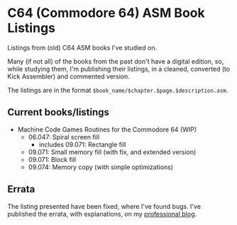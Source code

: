 # C64 (Commodore 64) ASM Book Listings

Listings from (old) C64 ASM books I've studied on.

Many (if not all) of the books from the past don't have a digital edition, so, while studying them, I'm publishing their listings, in a cleaned, converted (to Kick Assembler) and commented version.

The listings are in the format `$book_name/$chapter.$page.$description.asm`.

## Current books/listings

- Machine Code Games Routines for the Commodore 64 (WIP)
  - 06.047: Spiral screen fill
    - includes 09.071: Rectangle fill
  - 09.071: Small memory fill (with fix, and extended version)
  - 09.071: Block fill
  - 09.074: Memory copy (with simple optimizations)

## Errata

The listing presented have been fixed, where I've found bugs. I've published the errata, with explanations, on my [professional blog](https://saveriomiroddi.github.io/tag/retrocomputing/).

